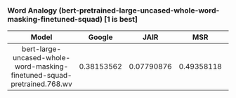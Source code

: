 ### Word Analogy (bert-pretrained-large-uncased-whole-word-masking-finetuned-squad) [1 is best]
|Model|Google|JAIR|MSR|SAT|SemEval17|
|:--:|:--:|:--:|:--:|:--:|:--:|
|bert-large-uncased-whole-word-masking-finetuned-squad-pretrained.768.wv|0.38153562|0.07790876|0.49358118|0.08434678599999999|0.101147465|
